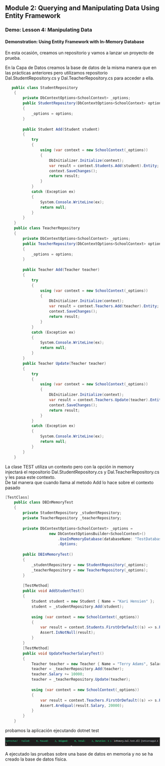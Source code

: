 ## Module 2: Querying and Manipulating Data Using Entity Framework

### Demo: Lesson 4: Manipulating Data

#### Demonstration: Using Entity Framework with In-Memory Database



En esta ocasión, creamos un repositorio y vamos a lanzar un proyecto de prueba.


En la Capa de Datos creamos la base de datos de la misma manera que en las prácticas anteriores pero utilizamos repositorio Dal.StudentRepository.cs y Dal.TeacherRepository.cs para acceder a ella.



```c#
   public class StudentRepository
    {
        private DbContextOptions<SchoolContext> _options;
        public StudentRepository(DbContextOptions<SchoolContext> options)
        {
            _options = options;
        }

        public Student Add(Student student)
        {
            try
            {
                using (var context = new SchoolContext(_options))
                {
                    DbInitializer.Initialize(context);
                    var result = context.Students.Add(student).Entity;
                    context.SaveChanges();
                    return result;
                }
            }
            catch (Exception ex)
            {
                System.Console.WriteLine(ex);
                return null;
            }
        }
    }
    public class TeacherRepository
    {
        private DbContextOptions<SchoolContext> _options;
        public TeacherRepository(DbContextOptions<SchoolContext> options)
        {
            _options = options;
        }

        public Teacher Add(Teacher teacher)
        {
            try
            {
                using (var context = new SchoolContext(_options))
                {
                    DbInitializer.Initialize(context);
                    var result = context.Teachers.Add(teacher).Entity;
                    context.SaveChanges();
                    return result;
                }
            }
            catch (Exception ex)
            {
                System.Console.WriteLine(ex);
                return null;
            }
        }
        public Teacher Update(Teacher teacher)
        {
            try
            {
                using (var context = new SchoolContext(_options))
                {
                    DbInitializer.Initialize(context);
                    var result = context.Teachers.Update(teacher).Entity;
                    context.SaveChanges();
                    return result;
                }
            }
            catch (Exception ex)
            {
                System.Console.WriteLine(ex);
                return null;
            }
        }
    }
```

La clase TEST utiliza un contexto pero con la opción in memory  
injectará el repositorio Dal.StudentRepository.cs y Dal.TeacherRepository.cs y les pasa este contexto.  
De tal manera que cuando llama al metodo Add lo hace sobre el contexto pasado


```c#
[TestClass]
    public class DBInMemoryTest
    {
        private StudentRepository _studentRepository;
        private TeacherRepository _teacherRepository;

        private DbContextOptions<SchoolContext> _options =
                    new DbContextOptionsBuilder<SchoolContext>()
                        .UseInMemoryDatabase(databaseName: "TestDatabase")
                        .Options;

        public DBInMemoryTest()
        {
            _studentRepository = new StudentRepository(_options);
            _teacherRepository = new TeacherRepository(_options);
        }

        [TestMethod]
        public void AddStudentTest()
        {
            Student student = new Student { Name = "Kari Hensien" };
            student = _studentRepository.Add(student);

            using (var context = new SchoolContext(_options))
            {
                var result = context.Students.FirstOrDefault((s) => s.PersonId == student.PersonId);
                Assert.IsNotNull(result);
            }
        }
        [TestMethod]
        public void UpdateTeacherSalaryTest()
        {
            Teacher teacher = new Teacher { Name = "Terry Adams", Salary = 10000 };
            teacher = _teacherRepository.Add(teacher);
            teacher.Salary += 10000;
            teacher = _teacherRepository.Update(teacher);

            using (var context = new SchoolContext(_options))
            {
                var result = context.Teachers.FirstOrDefault((s) => s.PersonId == teacher.PersonId);
                Assert.AreEqual(result.Salary, 20000);
            }
        }
    }
```

probamos la aplicación ejecutando dotnet test

![c3](imagenes/c3.PNG)

A ejecutado las pruebas sobre una base de datos en memoria y no se ha creado la base de datos física.